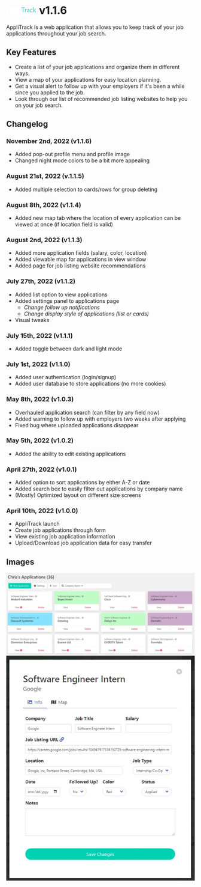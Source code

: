 # ![AppliTrack](dist/images/logo.png) v1.1.6

AppliTrack is a web application that allows you to keep track of your job applications throughout your job search.

## Key Features

- Create a list of your job applications and organize them in different ways.
- View a map of your applications for easy location planning.
- Get a visual alert to follow up with your employers if it's been a while since you applied to the job.
- Look through our list of recommended job listing websites to help you on your job search.

## Changelog

### November 2nd, 2022 (v1.1.6)

- Added pop-out profile menu and profile image
- Changed night mode colors to be a bit more appealing

### August 21st, 2022 (v.1.1.5)

- Added multiple selection to cards/rows for group deleting

### August 8th, 2022 (v1.1.4)

- Added new map tab where the location of every application can be viewed at once (if location field is valid)

### August 2nd, 2022 (v1.1.3)

- Added more application fields (salary, color, location)
- Added viewable map for applications in view window
- Added page for job listing website recommendations

### July 27th, 2022 (v1.1.2)

- Added list option to view applications
- Added settings panel to applications page
  - _Change follow up notifications_
  - _Change display style of applications (list or cards)_
- Visual tweaks

### July 15th, 2022 (v1.1.1)

- Added toggle between dark and light mode

### July 1st, 2022 (v1.1.0)

- Added user authentication (login/signup)
- Added user database to store applications (no more cookies)

### May 8th, 2022 (v1.0.3)

- Overhauled application search (can filter by any field now)
- Added warning to follow up with employers two weeks after applying
- Fixed bug where uploaded applications disappear

### May 5th, 2022 (v1.0.2)

- Added the ability to edit existing applications

### April 27th, 2022 (v1.0.1)

- Added option to sort applications by either A-Z or date
- Added search box to easily filter out applications by company name
- (Mostly) Optimized layout on different size screens

### April 10th, 2022 (v1.0.0)

- AppliTrack launch
- Create job applications through form
- View existing job application information
- Upload/Download job application data for easy transfer

## Images

![applications screenshot](dist/images/readmeimgs/screenshot1.jpg)
![application view screenshot](dist/images/readmeimgs/viewwindow.jpg)
